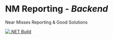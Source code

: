 # NM Reporting - *Backend*
Near Misses Reporting &amp; Good Solutions

[![.NET Build](https://github.com/lucamazzza/nm-reporting-backend/actions/workflows/dotnet.yml/badge.svg?branch=main)](https://github.com/lucamazzza/nm-reporting-backend/actions/workflows/dotnet.yml)
